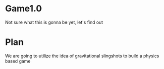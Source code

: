 # Game1.0
Not sure what this is gonna be yet, let's find out

# Plan

We are going to utilize the idea of gravitational slingshots to build a physics based game
